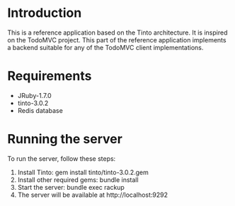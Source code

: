 Introduction
============

This is a reference application based on the Tinto architecture. It is inspired
on the TodoMVC project. This part of the reference application implements a
backend suitable for any of the TodoMVC client implementations.

Requirements
============

* JRuby-1.7.0
* tinto-3.0.2
* Redis database

Running the server
===================

To run the server, follow these steps:

1. Install Tinto: gem install tinto/tinto-3.0.2.gem
2. Install other required gems: bundle install
3. Start the server: bundle exec rackup
4. The server will be available at http://localhost:9292

